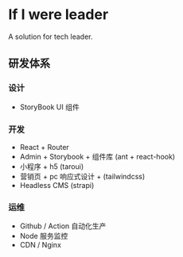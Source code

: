 # If I were leader

A solution for tech leader.

## 研发体系

### 设计

- StoryBook UI 组件

### 开发

- React + Router
- Admin + Storybook + 组件库 (ant + react-hook)
- 小程序 + h5 (taroui)
- 营销页 + pc 响应式设计 + (tailwindcss)
- Headless CMS (strapi)

### 运维

- Github / Action 自动化生产
- Node 服务监控
- CDN / Nginx
